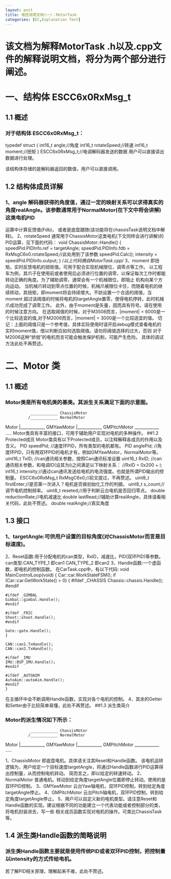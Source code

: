 ```yaml
---
layout: post
title: 电控说明文档(一)：MotorTask
categories: [EC,Explanation Text]
---
```


# 该文档为解释MotorTask .h以及.cpp文件的解释说明文档，将分为两个部分进行阐述。

# 一、结构体 ESCC6x0RxMsg_t
## 1.1 概述
### 对于结构体 ESCC6x0RxMsg_t：
typedef struct {
int16_t angle;//角度
int16_t rotateSpeed;//转速
int16_t moment;//扭矩
} ESCC6x0RxMsg_t;//电调解码器发送的数据 用户可以直接读出数据进行处理。

该结构体存储的是解码器返回的数值，用户可以直接调用。
## 1.2 结构体成员详解
### 1、angle 解码器获得的角度值，通过一定的映射关系可以求得真实的角度realAngle。该参数通常用于NormalMotor(在下文中将会讲解)这类电机PID
运算中计算反馈值(Fdb)，
或者是底盘跟随(该功能将在chassisTask说明文档中解释)。
2、rotateSpeed 通常用于ChassisMotor这类电机(下文同样会进行讲解)的PID运算，见下面的代码：
void ChassisMotor::Handle() {
speedPid.PIDInfo.ref = targetAngle;
speedPid.PIDInfo.fdb = RxMsgC6x0.rotateSpeed;//此处用到了该参数
speedPid.Calc();
intensity = speedPid.PIDInfo.output;
}
/*以上代码摘自MotorTask.cpp*/
3、moment 即扭矩。实时反馈电机的扭矩值。可用于配合实现机械限位，调零点等工作。
以工程车为例，其爪子在使用前或者使用后必须进行位置的调零，以保证每次工作时都能转动正确的角度。为了辅助调零，通常会有一个机械限位，即阻止
机构向某个方向运动。
当机械爪转动到零点位置的时候，机械爪被限位卡住，而随着电机的继续转动，其扭矩，即moment将会持续增大。不妨设置一个合适的阈值，当moment
超过该阈值的时候将电机的targetAngle置零，使得电机停转，此时机械爪成功完成了调零工作。
此外，由于moment是矢量，因而具有符号。请在使用的时候注意方向。
在选取阈值的时候，对于M3508而言，|moment| = 6000是一个比较适宜的值,对于M2006而言，|moment| = 3000是一个比较适宜的值。
切记：上面的阈值只是一个参考值，具体实际使用时请开启debug模式查看电机的实时moment值，借以判断应如何选取阈值。请勿将阈值选择的过大，否则
对于M2006这种“娇弱”的电机而言可能会触发保护机制，可能产生危险。
具体的调试方法此处不再赘述。

# 二、Motor 类
## 1.1 概述
### Motor类是所有电机类的基类。其派生关系满足下面的示意图。
               ____________ ChassisMotor
              /____________ NormalMotor
   Motor |____________ GMYawMotor
              |____________ GMPitchMotor
              \____________ .....
Motor类具有丰富的接口，可用于辅助用户实现对电机的多种操作。
##1.2 Protected成员
Motor类具有以下Protected成员，以注释解释各成员的作用以及含义。
PID speedPid; //速度环PID，所有类型的电机都有。
PID anglePid; //角度环PID，只有用双环PID的电机才有，例如GMYawMotor，NormalMotor等。
uint16_t TxID; //can通讯相关参数，按照Can通讯标准设置
uint16_t RxID; //can通讯相关参数，和电调ID(设其为i)之间满足以下映射关系：
//RxID = 0x200 + i;
int16_t intensity;//通过can通讯发送给电机的电流强度。也就是所谓PID输出的控制量。
ESCC6x0RxMsg_t RxMsgC6x0;//前文提过，不再赘述。
uint8_t firstEnter;//是否第一次进入？电机是否做初始化工作的判据。
uint8_t s_count;//调节电机控制频率。
uint8_t reseted;//用于判断云台电机是否回归零点。
double reductionRate;//电机减速比
double lastRead;//辅助计算realAngle，具体请看相关代码，此处不赘述。
double realAngle;//真实角度
## 1.3 接口
### 1、targetAngle:可供用户设置的目标角度(对ChassisMotor而言是目标速度)。
2、Reset函数:用于分配电机的can类型，RxID，减速比，PID(双环PID)等参数。
can类型:CAN_TYPE_1 即can1
CAN_TYPE_2 即can2
3、Handle函数:一个虚函数，即电机的控制函数。
在CarTask.cpp中，有以下代码:
    void MainControlLoop(void) {
    Car::car.WorkStateFSM();
    if (Car::car.GetWorkState() > 0) {
    #ifdef _CHASSIS
    Chassis::chassis.Handle();
    #endif
    
    #ifdef _GIMBAL
    Gimbal::gimbal.Handle();
    #endif
    
    #ifdef _FRIC
    Shoot::shoot.Handle();
    #endif
    
    Gate::gate.Handle();
    }
    
    CAN::can1.TxHandle();
    CAN::can2.TxHandle();
    
    #ifdef _IMU
    IMU::BSP_IMU.Handle();
    #endif
    
    #ifdef _AUTOAIM
    AutoAim::autoAim.Handle();
    #endif
    }
在主循环中会不断调用Handle函数，实现对各个电机的控制。
4、其余的Getter和Setter由于比较简单易懂，此处不再赘述。
##1.3 派生类简介
### Motor的派生情况如下所示：
               ____________ ChassisMotor
              /____________ NormalMotor
   Motor |____________ GMYawMotor
              |____________ GMPitchMotor
              \____________ .....

1、ChassisMotor 即底盘电机。具体请关注其Reset和Handle函数。
该电机运转逻辑为，用户给定一个目标速度targetAngle，将通过Handle函数进行PID运算得出控制量，从而控制电机转动。
简而言之，即以给定的转速转动。
2、NormalMotor 普通电机。转动到给定角度targetAngle位置即停止转动。使用的是双环PID控制。
3、GMYawMotor 云台Yaw轴电机，双环PID控制，转到给定角度targetAngle停止。
4、GMPitchMotor 云台Pitch轴电机，双环PID控制，转到给定角度targetAngle停止。
5、用户可以自定义新的电机类型。请注意Reset和Handle函数的实现。建议根据不同的功能建立一个代表功能或者控制部分的类，将电机封装进去，写一些
相关成员函数实现对电机的操作。可类比ChassisTask等。

## 1.4 派生类Handle函数的简略说明
### 派生类Handle函数主要就是使用传统PID或者双环PID控制，把控制量以intensity的方式传给电机。
若了解PID相关原理，理解起来不难，此处不赘述。